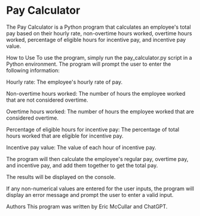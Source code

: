 # Pay Calculator
The Pay Calculator is a Python program that calculates an employee's total pay based on their hourly rate, 
non-overtime hours worked, overtime hours worked, percentage of eligible hours for incentive pay, and incentive pay value.

How to Use
To use the program, simply run the pay_calculator.py script in a Python environment. The program will prompt the user to enter the following information:

Hourly rate: The employee's hourly rate of pay.

Non-overtime hours worked: The number of hours the employee worked that are not considered overtime.

Overtime hours worked: The number of hours the employee worked that are considered overtime.

Percentage of eligible hours for incentive pay: The percentage of total hours worked that are eligible for incentive pay.

Incentive pay value: The value of each hour of incentive pay.

The program will then calculate the employee's regular pay, overtime pay, and incentive pay, and add them together to get the total pay. 

The results will be displayed on the console.

If any non-numerical values are entered for the user inputs, the program will display an error message and prompt the user to enter a valid input.

Authors
This program was written by Eric McCullar and ChatGPT.
